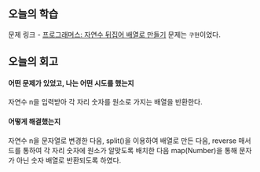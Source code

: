 ## 오늘의 학습
문제 링크 - [프로그래머스: 자연수 뒤집어 배열로 만들기](https://school.programmers.co.kr/learn/courses/30/lessons/12932?language=javascript)
문제는 `구현`이었다.


## 오늘의 회고
#### 어떤 문제가 있었고, 나는 어떤 시도를 했는지
자연수 n을 입력받아 각 자리 숫자를 원소로 가지는 배열을 반환한다.

#### 어떻게 해결했는지
자연수 n을 문자열로 변경한 다음, split()을 이용하여 배열로 만든 다음, 
reverse 매서드를 통하여 각 자리 숫자에 원소가 알맞도록 배치한 다음 
map(Number)을 통해 문자가 아닌 숫자 배열로 반환되도록 하였다.
